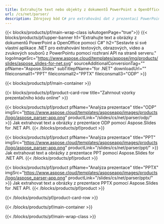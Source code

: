 ```yaml
---
title: Extrahujte text nebo objekty z dokumentů PowerPoint a OpenOffice pomocí .NET
url: /cs/net/parser/
description: Zdrojový kód C# pro extrahování dat z prezentací PowerPoint a OpenOffice.
---
```


{{< blocks/products/pf/main-wrap-class isAutogenPage="true">}}
{{< blocks/products/pf/upper-banner h1="Extrahujte text a obrázky z dokumentů PowerPoint a OpenOffice pomocí C#" h2="Sestavte si své vlastní aplikace .NET pro extrahování textových, obrazových, video a zvukových souborů z PowerPointu pomocí rozhraní API na straně serveru." logoImageSrc="https://www.aspose.cloud/templates/aspose/img/products/slides/aspose_slides-for-net.svg" sourceAdditionalConversionTag="" pfName="Aspose.Slides" subTitlepfName="for .NET" downloadUrl="" fileiconsmall1="PPT" fileiconsmall2="PPTX" fileiconsmall3="ODP" >}}

{{< blocks/products/pf/main-container >}}

{{< blocks/products/pf/product-card-row title="Zahrnout vzorky prezentačního kódu online" >}}

{{< blocks/products/pf/product pfName="Analýza prezentace" title="ODP" imgSrc="https://www.aspose.cloud/templates/asposeapp/images/products/logo/aspose_parser-app.png" productLink="/slides/cs/net/parser/odp/" >}}
Jak extrahovat text a obrázky z prezentace ODP pomocí Aspose.Slides for .NET API.
{{< /blocks/products/pf/product >}}

{{< blocks/products/pf/product pfName="Analýza prezentace" title="PPT" imgSrc="https://www.aspose.cloud/templates/asposeapp/images/products/logo/aspose_parser-app.png" productLink="/slides/cs/net/parser/ppt/" >}}
Jak extrahovat text a obrázky z prezentace PPT pomocí Aspose.Slides for .NET API.
{{< /blocks/products/pf/product >}}

{{< blocks/products/pf/product pfName="Analýza prezentace" title="PPTX" imgSrc="https://www.aspose.cloud/templates/asposeapp/images/products/logo/aspose_parser-app.png" productLink="/slides/cs/net/parser/pptx/" >}}
Jak extrahovat text a obrázky z prezentace PPTX pomocí Aspose.Slides for .NET API.
{{< /blocks/products/pf/product >}}



{{< /blocks/products/pf/product-card-row >}}

{{< /blocks/products/pf/main-container >}}
    
{{< /blocks/products/pf/main-wrap-class >}}